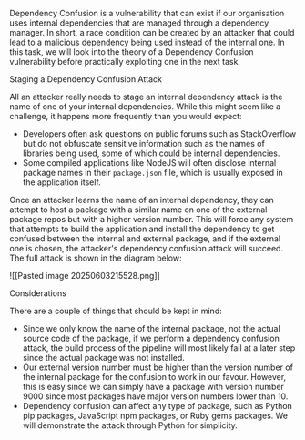 Dependency Confusion is a vulnerability that can exist if our organisation uses internal dependencies that are managed through a dependency manager. In short, a race condition can be created by an attacker that could lead to a malicious dependency being used instead of the internal one. In this task, we will look into the theory of a Dependency Confusion vulnerability before practically exploiting one in the next task.

Staging a Dependency Confusion Attack

All an attacker really needs to stage an internal dependency attack is the name of one of your internal dependencies. While this might seem like a challenge, it happens more frequently than you would expect:

- Developers often ask questions on public forums such as StackOverflow but do not obfuscate sensitive information such as the names of libraries being used, some of which could be internal dependencies.
- Some compiled applications like NodeJS will often disclose internal package names in their `package.json` file, which is usually exposed in the application itself.

Once an attacker learns the name of an internal dependency, they can attempt to host a package with a similar name on one of the external package repos but with a higher version number. This will force any system that attempts to build the application and install the dependency to get confused between the internal and external package, and if the external one is chosen, the attacker's dependency confusion attack will succeed. The full attack is shown in the diagram below:

![[Pasted image 20250603215528.png]]

Considerations

There are a couple of things that should be kept in mind:

- Since we only know the name of the internal package, not the actual source code of the package, if we perform a dependency confusion attack, the build process of the pipeline will most likely fail at a later step since the actual package was not installed.
- Our external version number must be higher than the version number of the internal package for the confusion to work in our favour. However, this is easy since we can simply have a package with version number 9000 since most packages have major version numbers lower than 10.
- Dependency confusion can affect any type of package, such as Python pip packages, JavaScript npm packages, or Ruby gems packages. We will demonstrate the attack through Python for simplicity.